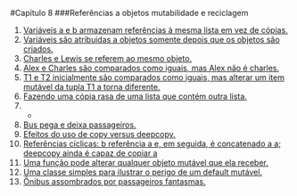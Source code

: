 #Capítulo 8
###Referências a objetos mutabilidade e reciclagem


1. [Variáveis a e b armazenam referências à mesma lista em vez de cópias.](exemplo_1.py)
2. [Variáveis são atribuidas a objetos somente depois que os objetos são criados.](exemplo_2.py)
3. [Charles e Lewis se referem ao mesmo objeto.](exemplo_3.py)
4. [Alex e Charles são comparados como iguais, mas Alex não é charles.](exemplo_4.py)
5. [T1 e T2 inicialmente são comparados como iguais, mas alterar um item mutável da tupla T1 a torna diferente.](exemplo_5.py)
6. [Fazendo uma cópia rasa de uma lista que contém outra lista.](exemplo_6.py)
7. -
8. [Bus pega e deixa passageiros.](exemplo_8.py)
9. [Efeitos do uso de copy versus deepcopy.](exemplo_9.py)
10. [Referências cíclicas: b referência a e, em seguida, é concatenado a a; deepcopy ainda é capaz de copiar a](exemplo_10.py)
11. [Uma função pode alterar qualquer objeto mutável que ela receber.](exemplo_11.py)
12. [Uma classe simples para ilustrar o perigo de um default mutável.](exemplo_12.py)
13. [Ônibus assombrados por passageiros fantasmas.](exemplo_13.py)